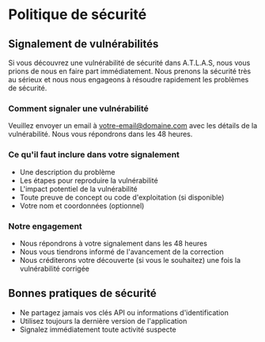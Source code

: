 # Politique de sécurité

## Signalement de vulnérabilités

Si vous découvrez une vulnérabilité de sécurité dans A.T.L.A.S, nous vous prions de nous en faire part immédiatement. Nous prenons la sécurité très au sérieux et nous nous engageons à résoudre rapidement les problèmes de sécurité.

### Comment signaler une vulnérabilité

Veuillez envoyer un email à [votre-email@domaine.com](mailto:votre-email@domaine.com) avec les détails de la vulnérabilité. Nous vous répondrons dans les 48 heures.

### Ce qu'il faut inclure dans votre signalement

- Une description du problème
- Les étapes pour reproduire la vulnérabilité
- L'impact potentiel de la vulnérabilité
- Toute preuve de concept ou code d'exploitation (si disponible)
- Votre nom et coordonnées (optionnel)

### Notre engagement

- Nous répondrons à votre signalement dans les 48 heures
- Nous vous tiendrons informé de l'avancement de la correction
- Nous créditerons votre découverte (si vous le souhaitez) une fois la vulnérabilité corrigée

## Bonnes pratiques de sécurité

- Ne partagez jamais vos clés API ou informations d'identification
- Utilisez toujours la dernière version de l'application
- Signalez immédiatement toute activité suspecte
